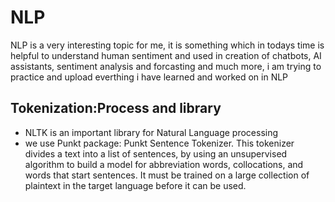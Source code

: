 # NLP
NLP is a very interesting topic for me, it is something which in todays time is helpful to understand human sentiment and used in creation of chatbots, AI assistants, sentiment analysis and forcasting and much more, i am trying to practice and upload everthing i have learned and worked on in NLP

## Tokenization:Process and library 
- NLTK is an important library for Natural Language processing
- we use Punkt package: Punkt Sentence Tokenizer. This tokenizer divides a text into a list of sentences, by using an unsupervised algorithm to build a model for abbreviation words, collocations, and words that start sentences. It must be trained on a large collection of plaintext in the target language before it can be used.

